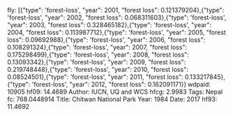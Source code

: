 fly: [{"type": 'forest-loss', "year": 2001, "forest loss": 0.121379204},{"type": 'forest-loss', "year": 2002, "forest loss": 0.068311603},{"type": 'forest-loss', "year": 2003, "forest loss": 0.328465182},{"type": 'forest-loss', "year": 2004, "forest loss": 0.113987712},{"type": 'forest-loss', "year": 2005, "forest loss": 0.09692988},{"type": 'forest-loss', "year": 2006, "forest loss": 0.108291324},{"type": 'forest-loss', "year": 2007, "forest loss": 0.175298499},{"type": 'forest-loss', "year": 2008, "forest loss": 0.13093342},{"type": 'forest-loss', "year": 2009, "forest loss": 0.219748448},{"type": 'forest-loss', "year": 2010, "forest loss": 0.08524501},{"type": 'forest-loss', "year": 2011, "forest loss": 0.133217845},{"type": 'forest-loss', "year": 2012, "forest loss": 0.162091171}]
wdpaid: 10905
hf09: 14.4689
Author: IUCN, UQ and WCS
hfcg: 2.9983
Tags: Nepal
fc: 768.0448914
Title: Chitwan National Park
Year: 1984
Date: 2017
hf93: 11.4692
